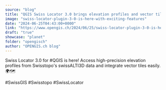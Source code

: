 ```yaml
---
source: "blog"
title: "QGIS Swiss Locator 3.0 brings elevation profiles and vector tiles"
image: "swiss-locator-plugin-3-0-is-here-with-exciting-features"
date: "2024-06-25T04:43:00+0000"
link: "https://www.opengis.ch/2024/06/25/swiss-locator-plugin-3-0-is-here-with-exciting-features/"
draft: "true"
showcase: "planet"
folder: "opengisch"
author: "OPENGIS.ch blog"
---
```


Swiss Locator 3.0 for #QGIS is here! Access high-precision elevation profiles from Swisstopo's swissALTI3D data and integrate vector tiles easily. 
🌍🗺️ 

#SwissGIS #Swisstopo #SwissLocator

